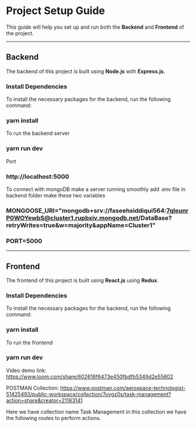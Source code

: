 # Project Setup Guide

This guide will help you set up and run both the **Backend** and **Frontend** of the project.

---

## Backend

The backend of this project is built using **Node.js** with **Express.js**.

### Install Dependencies

To install the necessary packages for the backend, run the following command:

### yarn install

To run the backend server

### yarn run dev

Port

### http://localhost:5000

To connect with mongoDB make a server running smoothly add .env file in backend folder make these two variables

### MONGOOSE_URI="mongodb+srv://faseehsiddiqui564:7qleunrP0WOYewbS@cluster1.rupbxiv.mongodb.net/DataBase?retryWrites=true&w=majority&appName=Cluster1"
### PORT=5000
---

## Frontend

The frontend of this project is built using **React.js** using **Redux**.

### Install Dependencies

To install the necessary packages for the backend, run the following command:

### yarn install

To run the frontend

### yarn run dev


Video demo link:  https://www.loom.com/share/602616f6473e450fbdfb5349d2e55602

POSTMAN Collection:
https://www.postman.com/aerospace-technologist-51425493/public-workspace/collection/7ovgz0s/task-management?action=share&creator=21183141

Here we have collection name Task Management
in this collection we have the following routes to perform actions.


